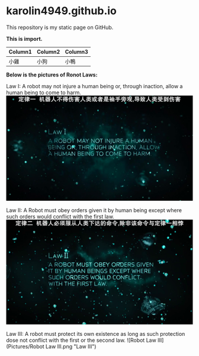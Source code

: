 # karolin4949.github.io
This repository is my static page on GitHub.

**This is import.**

|Column1|Column2|Column3|
|-----|-----|-----|
|小雞|小狗|小鴨|

**Below is the pictures of Ronot Laws:**

Law I: A robot may not injure a human being or, through inaction, allow a human being to come to harm.
![Robot Law I](https://github.com/karolin4949/karolin4949.github.io/blob/master/Pictures/Robot%20Law%20I.png "Law I")

Law II: A Robot must obey orders given it by human being except where such orders would conflict with the first law.
![Robot Law II](https://raw.githubusercontent.com/karolin4949/karolin4949.github.io/master/Pictures/Robot%20Law%20II.png "Law II")

Law III: A robot must protect its own existence as long as such protection dose not conflict with the first or the second law.
![Robot Law III](Pictures/Robot Law III.png "Law III")
